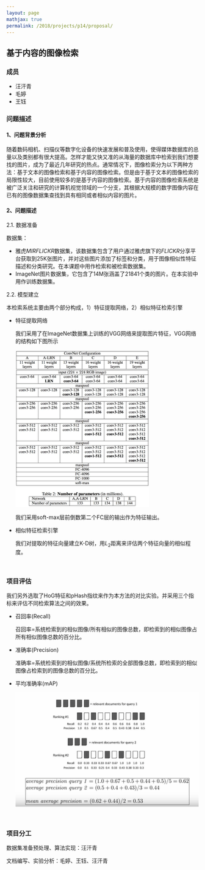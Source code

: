 ```yaml
---
layout: page
mathjax: true
permalink: /2018/projects/p14/proposal/
---
```


## 基于内容的图像检索

### 成员

- 汪汗青
- 毛婷
- 王钰



### 问题描述

#### 1、问题背景分析

随着数码相机、扫描仪等数字化设备的快速发展和普及使用，使得媒体数据库的总量以及类别都有很大提高。怎样才能又快又准的从海量的数据库中检索到我们想要找的图片，成为了最近几年研究的热点。通常情况下，图像检索分为以下两种方法：基于文本的图像检索和基于内容的图像检索。但是由于基于文本的图像检索的局限性较大，目前使用较多的是基于内容的图像检索。基于内容的图像检索系统是被广泛关注和研究的计算机视觉领域的一个分支，其根据大规模的数字图像内容在已有的图像数据集查找到具有相同或者相似内容的图片。

#### 2、问题描述

2.1. 数据准备

数据集：

- 雅虎$MIRFLICKR$数据集，该数据集包含了用户通过雅虎旗下的$FLICKR$分享平台获取到25K张图片，并对这些图片添加了标签和分类，用于图像相似性特征描述和分类研究。在本课题中用作检索和被检索数据集。
- ImageNet图片数据集，它包含了14M张涵盖了21841个类的图片。在本实验中用作训练数据集。

2.2. 模型建立

本检索系统主要由两个部分构成，1）特征提取网络，2）相似特征检索引擎

- 特征提取网络

  我们采用了在ImageNet数据集上训练的VGG网络来提取图片特征，VGG网络的结构如下图所示

  <img src="img/net.png" width="350px">

  我们采用soft-max层前倒数第二个FC层的输出作为特征输出。

- 相似特征检索引擎

  我们对提取的特征向量建立K-D树，用$L_2$距离来评估两个特征向量的相似程度。

  ​

### 项目评估

我们另外选取了HoG特征和pHash指纹来作为本方法的对比实验。并采用三个指标来评估不同检索算法之间的效果。

- 召回率(Recall)

  召回率=系统检索到的相似图像/所有相似的图像总数，即检索到的相似图像占所有相似图像总数的百分比。

- 准确率(Precision)

  准确率=系统检索到的相似图像/系统所检索的全部图像总数，即检索到的相似图像占检索到的图像总数的百分比。

- 平均准确率(mAP)

  <img src="img/map.png" width="500px">

  ​

### 项目分工

数据集准备预处理、算法实现：汪汗青

文档编写、实验分析：毛婷、王钰、汪汗青